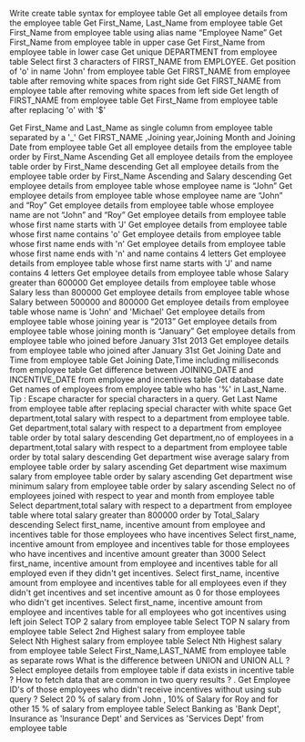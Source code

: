  Write create table syntax for employee table 
Get all employee details from the employee table
Get First_Name, Last_Name from employee table
 Get First_Name from employee table using alias name “Employee Name”
 Get First_Name from employee table in upper case
Get First_Name from employee table in lower case
 Get unique DEPARTMENT from employee table
Select first 3 characters of FIRST_NAME from EMPLOYEE.
 Get position of 'o' in name 'John' from employee table
Get FIRST_NAME from employee table after removing white spaces from right side
Get FIRST_NAME from employee table after removing white spaces from left side
 Get length of FIRST_NAME from employee table
 Get First_Name from employee table after replacing 'o' with '$'
 
Get First_Name and Last_Name as single column from employee table separated by a '_'
Get FIRST_NAME ,Joining year,Joining Month and Joining Date from employee table
 Get all employee details from the employee table order by First_Name Ascending
Get all employee details from the employee table order by First_Name descending
Get all employee details from the employee table order by First_Name Ascending and Salary descending
Get employee details from employee table whose employee name is “John”
 Get employee details from employee table whose employee name are “John” and “Roy”
Get employee details from employee table whose employee name are not “John” and “Roy”
Get employee details from employee table whose first name starts with 'J'
Get employee details from employee table whose first name contains 'o'
Get employee details from employee table whose first name ends with 'n'
Get employee details from employee table whose first name ends with 'n' and name contains 4 letters
 Get employee details from employee table whose first name starts with 'J' and name contains 4 letters
 Get employee details from employee table whose Salary greater than 600000
 Get employee details from employee table whose Salary less than 800000
Get employee details from employee table whose Salary between 500000 and 800000
Get employee details from employee table whose name is 'John' and 'Michael'
Get employee details from employee table whose joining year is “2013”
Get employee details from employee table whose joining month is “January”
Get employee details from employee table who joined before January 31st 2013
 Get employee details from employee table who joined after January 31st
 Get Joining Date and Time from employee table
Get Joining Date,Time including milliseconds from employee table
 Get difference between JOINING_DATE and INCENTIVE_DATE from employee and incentives table
Get database date
 Get names of employees from employee table who has '%' in Last_Name.
Tip : Escape character for special characters in a query.
 Get Last Name from employee table after replacing special character with white space
 Get department,total salary with respect to a department from employee table.
Get department,total salary with respect to a department from employee table order by total salary descending
 Get department,no of employees in a department,total salary with respect to a department from employee table order by total salary descending
Get department wise average salary from employee table order by salary ascending
Get department wise maximum salary from employee table order by salary ascending
 Get department wise minimum salary from employee table order by salary ascending
 Select no of employees joined with respect to year and month from employee table
Select department,total salary with respect to a department from employee table where total salary greater than 800000 order by Total_Salary descending
 Select first_name, incentive amount from employee and incentives table for those employees who have incentives
Select first_name, incentive amount from employee and incentives table for those employees who have incentives and incentive amount greater than 3000
Select first_name, incentive amount from employee and incentives table for all employed even if they didn't get incentives.
Select first_name, incentive amount from employee and incentives table for all employees even if they didn't get incentives and set incentive amount as 0 for those employees who didn't get incentives.
 Select first_name, incentive amount from employee and incentives table for all employees who got incentives using left join
 Select TOP 2 salary from employee table
Select TOP N salary from employee table
Select 2nd Highest salary from employee table    
 Select Nth Highest salary from employee table Select Nth Highest salary from employee table
 Select First_Name,LAST_NAME from employee table as separate rows
 What is the difference between UNION and UNION ALL ?
Select employee details from employee table if data exists in incentive table ?
How to fetch data that are common in two query results ?
. Get Employee ID's of those employees who didn't receive incentives without using sub query ?
Select 20 % of salary from John , 10% of Salary for Roy and for other 15 % of salary from employee table
Select Banking as 'Bank Dept', Insurance as 'Insurance Dept' and Services as 'Services Dept' from employee table
